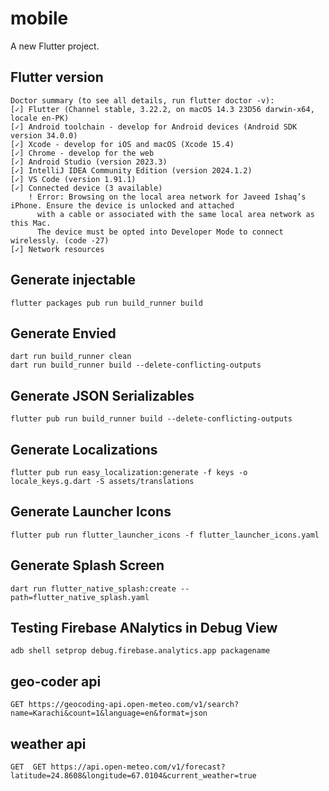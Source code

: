 # mobile

A new Flutter project.

## Flutter version

```console
Doctor summary (to see all details, run flutter doctor -v):
[✓] Flutter (Channel stable, 3.22.2, on macOS 14.3 23D56 darwin-x64, locale en-PK)
[✓] Android toolchain - develop for Android devices (Android SDK version 34.0.0)
[✓] Xcode - develop for iOS and macOS (Xcode 15.4)
[✓] Chrome - develop for the web
[✓] Android Studio (version 2023.3)
[✓] IntelliJ IDEA Community Edition (version 2024.1.2)
[✓] VS Code (version 1.91.1)
[✓] Connected device (3 available)
    ! Error: Browsing on the local area network for Javeed Ishaq’s iPhone. Ensure the device is unlocked and attached
      with a cable or associated with the same local area network as this Mac.
      The device must be opted into Developer Mode to connect wirelessly. (code -27)
[✓] Network resources
```

## Generate injectable

```console
flutter packages pub run build_runner build
```

## Generate Envied

```console
dart run build_runner clean
dart run build_runner build --delete-conflicting-outputs
```

## Generate JSON Serializables

```console
flutter pub run build_runner build --delete-conflicting-outputs
```

## Generate Localizations

```console
flutter pub run easy_localization:generate -f keys -o locale_keys.g.dart -S assets/translations
```

## Generate Launcher Icons

```console
flutter pub run flutter_launcher_icons -f flutter_launcher_icons.yaml
```

## Generate Splash Screen

```console
dart run flutter_native_splash:create --path=flutter_native_splash.yaml
```

## Testing Firebase ANalytics in Debug View

```console
adb shell setprop debug.firebase.analytics.app packagename
```

## geo-coder api

```console
GET https://geocoding-api.open-meteo.com/v1/search?name=Karachi&count=1&language=en&format=json
```

## weather api

```console
GET  GET https://api.open-meteo.com/v1/forecast?latitude=24.8608&longitude=67.0104&current_weather=true
```
